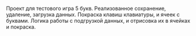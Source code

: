 Проект для тестового игра 5 букв.
Реализованное сохранение, удаление, загрузка данных.
Покраска клавиш клавиатуры, и ячеек с буквами.
Логика работы с подгрузкой данных, и отрисовка их в ячейках и покраска.



